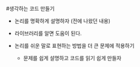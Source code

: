 #생각하는 코드 만들기

- 논리를 명확하게 설명하자 (전에 나왔던 내용)

- 라이브러리를 알면 도움이 된다.

- 논리를 쉬운 말로 표현하는 방법을 더 큰 문제에 적용하기
  - 문제를 쉽게 설명하고 코드를 읽기 쉽게 만들자
  
  
